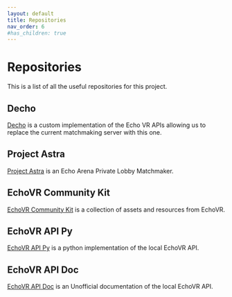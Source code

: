 ```yaml
---
layout: default
title: Repositories
nav_order: 6
#has_children: true
---
```


# Repositories

This is a list of all the useful repositories for this project.

## Decho

[Decho] is a custom implementation of the Echo VR APIs allowing us to replace the current matchmaking server with this one.

## Project Astra

[Project Astra] is an Echo Arena Private Lobby Matchmaker.

## EchoVR Community Kit

[EchoVR Community Kit] is a collection of assets and resources from EchoVR.

## EchoVR API Py

[EchoVR API Py] is a python implementation of the local EchoVR API.

## EchoVR API Doc

[EchoVR API Doc] is an Unofficial documentation of the local EchoVR API.

[Project Astra]: https://github.com/Skinny229/Project-Astrea
[EchoVR Community Kit]: https://github.com/ArgosVR/CommunityCommunityKit
[EchoVR API Doc]: https://github.com/Ajedi32/echovr-api
[EchoVR API Py]: https://github.com/Ajedi32/echovr_api_docs
[Decho]: https://github.com/UnusualNorm/Decho